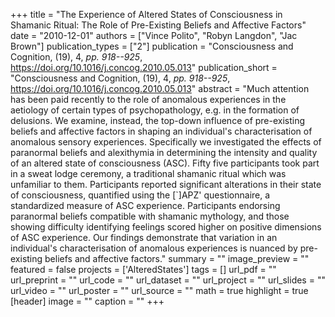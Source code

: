 +++
title = "The Experience of Altered States of Consciousness in Shamanic Ritual: The Role of Pre-Existing Beliefs and Affective Factors"
date = "2010-12-01"
authors = ["Vince Polito", "Robyn Langdon", "Jac Brown"]
publication_types = ["2"]
publication = "Consciousness and Cognition, (19), 4, _pp. 918--925_, https://doi.org/10.1016/j.concog.2010.05.013"
publication_short = "Consciousness and Cognition, (19), 4, _pp. 918--925_, https://doi.org/10.1016/j.concog.2010.05.013"
abstract = "Much attention has been paid recently to the role of anomalous experiences in the aetiology of certain types of psychopathology, e.g. in the formation of delusions. We examine, instead, the top-down influence of pre-existing beliefs and affective factors in shaping an individual's characterisation of anomalous sensory experiences. Specifically we investigated the effects of paranormal beliefs and alexithymia in determining the intensity and quality of an altered state of consciousness (ASC). Fifty five participants took part in a sweat lodge ceremony, a traditional shamanic ritual which was unfamiliar to them. Participants reported significant alterations in their state of consciousness, quantified using the [`]APZ' questionnaire, a standardized measure of ASC experience. Participants endorsing paranormal beliefs compatible with shamanic mythology, and those showing difficulty identifying feelings scored higher on positive dimensions of ASC experience. Our findings demonstrate that variation in an individual's characterisation of anomalous experiences is nuanced by pre-existing beliefs and affective factors."
summary = ""
image_preview = ""
featured = false
projects = ['AlteredStates']
tags = []
url_pdf = ""
url_preprint = ""
url_code = ""
url_dataset = ""
url_project = ""
url_slides = ""
url_video = ""
url_poster = ""
url_source = ""
math = true
highlight = true
[header]
image = ""
caption = ""
+++

